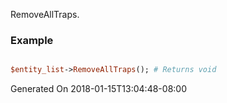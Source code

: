 RemoveAllTraps.
### Example

```perl

$entity_list->RemoveAllTraps(); # Returns void
```


Generated On 2018-01-15T13:04:48-08:00